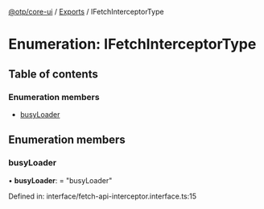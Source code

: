 [@otp/core-ui](../README.md) / [Exports](../modules.md) / IFetchInterceptorType

# Enumeration: IFetchInterceptorType

## Table of contents

### Enumeration members

- [busyLoader](ifetchinterceptortype.md#busyloader)

## Enumeration members

### busyLoader

• **busyLoader**: = "busyLoader"

Defined in: interface/fetch-api-interceptor.interface.ts:15
